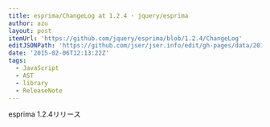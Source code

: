 ```yaml
---
title: esprima/ChangeLog at 1.2.4 · jquery/esprima
author: azu
layout: post
itemUrl: 'https://github.com/jquery/esprima/blob/1.2.4/ChangeLog'
editJSONPath: 'https://github.com/jser/jser.info/edit/gh-pages/data/2015/02/index.json'
date: '2015-02-06T12:13:22Z'
tags:
  - JavaScript
  - AST
  - library
  - ReleaseNote
---
```

esprima 1.2.4リリース
